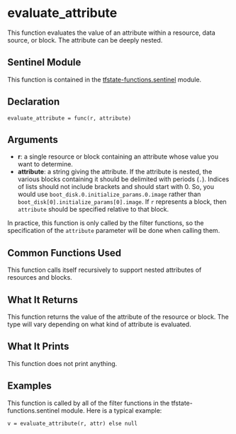 # evaluate_attribute
This function evaluates the value of an attribute within a resource, data source, or block. The attribute can be deeply nested.

## Sentinel Module
This function is contained in the [tfstate-functions.sentinel](../tfstate-functions.sentinel) module.

## Declaration
`evaluate_attribute = func(r, attribute)`

## Arguments
* **r**: a single resource or block containing an attribute whose value you want to determine.
* **attribute**: a string giving the attribute. If the attribute is nested, the various blocks containing it should be delimited with periods (`.`). Indices of lists should not include brackets and should start with 0. So, you would use `boot_disk.0.initialize_params.0.image` rather than `boot_disk[0].initialize_params[0].image`. If `r` represents a block, then `attribute` should be specified relative to that block.

In practice, this function is only called by the filter functions, so the specification of the `attribute` parameter will be done when calling them.

## Common Functions Used
This function calls itself recursively to support nested attributes of resources and blocks.

## What It Returns
This function returns the value of the attribute of the resource or block. The type will vary depending on what kind of attribute is evaluated.

## What It Prints
This function does not print anything.

## Examples
This function is called by all of the filter functions in the tfstate-functions.sentinel module. Here is a typical example:
```
v = evaluate_attribute(r, attr) else null
```
